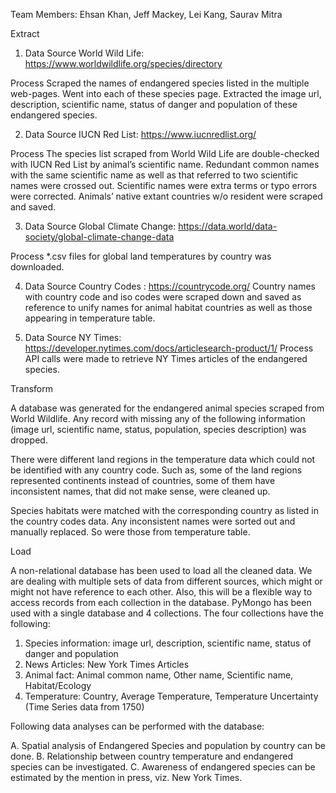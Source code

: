  

Team Members:   Ehsan Khan, Jeff Mackey, Lei Kang, Saurav Mitra


Extract

1.	 Data Source 
World Wild Life: https://www.worldwildlife.org/species/directory

Process 
Scraped the names of endangered species listed in the multiple web-pages. Went into each of these species page. 
Extracted the image url, description, scientific name, status of danger and population of these endangered species. 

2.	Data Source
IUCN Red List: https://www.iucnredlist.org/

Process
The species list scraped from World Wild Life are double-checked with IUCN Red List by animal’s scientific name. Redundant common names with the same scientific name as well as that referred to two scientific names were crossed out. Scientific names were extra terms or typo errors were corrected. Animals’ native extant countries w/o resident were scraped and saved. 

3.	Data Source
Global Climate Change: https://data.world/data-society/global-climate-change-data

Process
*.csv files for global land temperatures by country was downloaded.

4.	Data Source 
Country Codes : https://countrycode.org/
Country names with country code and iso codes were scraped down and saved as reference to unify names for animal habitat countries as well as those appearing in temperature table.

5.	Data Source
NY Times:   https://developer.nytimes.com/docs/articlesearch-product/1/
Process
API calls were made to retrieve NY Times articles of the endangered species.


Transform

A database was generated for the endangered animal species scraped from World Wildlife. Any record with missing any of the following information (image url, scientific name, status, population, species description) was dropped.

There were different land regions in the temperature data which could not be identified with any country code. Such as, some of the land regions represented continents instead of countries, some of them have inconsistent names, that did not make sense, were cleaned up. 

Species habitats were matched with the corresponding country as listed in the country codes data. Any inconsistent names were sorted out and manually replaced. So were those from temperature table. 


Load

A non-relational database has been used to load all the cleaned data. We are dealing with multiple sets of data from different sources, which might or might not have reference to each other. Also, this will be a flexible way to access records from each collection in the database. PyMongo has been used with a single database and 4 collections. The four collections have the following:

1.	Species information: image url, description, scientific name, status of danger and population 
2.	News Articles: New York Times Articles
3.	Animal fact: Animal common name, Other name, Scientific name, Habitat/Ecology
4.	Temperature: Country, Average Temperature, Temperature Uncertainty (Time Series data from 1750)

Following data analyses can be performed with the database:

A.	Spatial analysis of Endangered Species and population by country can be done.
B.	Relationship between country temperature and endangered species can be investigated.
C.	Awareness of endangered species can be estimated by the mention in press, viz. New York Times.
